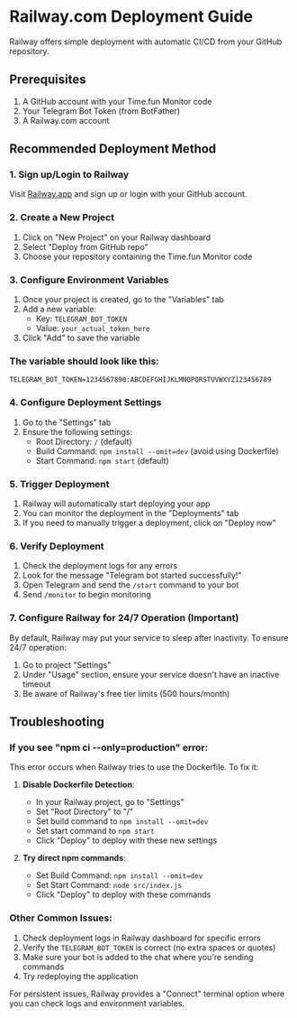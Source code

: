 # Railway.com Deployment Guide

Railway offers simple deployment with automatic CI/CD from your GitHub repository.

## Prerequisites

1. A GitHub account with your Time.fun Monitor code
2. Your Telegram Bot Token (from BotFather)
3. A Railway.com account

## Recommended Deployment Method

### 1. Sign up/Login to Railway

Visit [Railway.app](https://railway.app/) and sign up or login with your GitHub account.

### 2. Create a New Project

1. Click on "New Project" on your Railway dashboard
2. Select "Deploy from GitHub repo"
3. Choose your repository containing the Time.fun Monitor code

### 3. Configure Environment Variables

1. Once your project is created, go to the "Variables" tab
2. Add a new variable:
   - Key: `TELEGRAM_BOT_TOKEN`
   - Value: `your_actual_token_here`
3. Click "Add" to save the variable

### The variable should look like this:
```
TELEGRAM_BOT_TOKEN=1234567890:ABCDEFGHIJKLMNOPQRSTUVWXYZ123456789
```

### 4. Configure Deployment Settings

1. Go to the "Settings" tab
2. Ensure the following settings:
   - Root Directory: `/` (default)
   - Build Command: `npm install --omit=dev` (avoid using Dockerfile)
   - Start Command: `npm start` (default)

### 5. Trigger Deployment

1. Railway will automatically start deploying your app
2. You can monitor the deployment in the "Deployments" tab
3. If you need to manually trigger a deployment, click on "Deploy now"

### 6. Verify Deployment

1. Check the deployment logs for any errors
2. Look for the message "Telegram bot started successfully!"
3. Open Telegram and send the `/start` command to your bot
4. Send `/monitor` to begin monitoring

### 7. Configure Railway for 24/7 Operation (Important)

By default, Railway may put your service to sleep after inactivity. To ensure 24/7 operation:

1. Go to project "Settings" 
2. Under "Usage" section, ensure your service doesn't have an inactive timeout 
3. Be aware of Railway's free tier limits (500 hours/month)

## Troubleshooting

### If you see "npm ci --only=production" error:

This error occurs when Railway tries to use the Dockerfile. To fix it:

1. **Disable Dockerfile Detection**:
   - In your Railway project, go to "Settings"
   - Set "Root Directory" to "/"
   - Set build command to `npm install --omit=dev`
   - Set start command to `npm start`
   - Click "Deploy" to deploy with these new settings

2. **Try direct npm commands**:
   - Set Build Command: `npm install --omit=dev`
   - Set Start Command: `node src/index.js`
   - Click "Deploy" to deploy with these commands

### Other Common Issues:

1. Check deployment logs in Railway dashboard for specific errors
2. Verify the `TELEGRAM_BOT_TOKEN` is correct (no extra spaces or quotes)
3. Make sure your bot is added to the chat where you're sending commands
4. Try redeploying the application

For persistent issues, Railway provides a "Connect" terminal option where you can check logs and environment variables. 